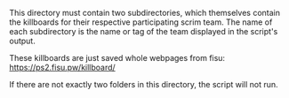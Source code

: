 This directory must contain two subdirectories, which themselves contain the killboards for their respective participating scrim team. The name of each subdirectory is the name or tag of the team displayed in the script's output.

These killboards are just saved whole webpages from fisu: https://ps2.fisu.pw/killboard/

If there are not exactly two folders in this directory, the script will not run.